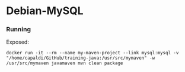 # Debian-MySQL

### Running

Exposed:

```shell  nom container mysql ==> [mysql]:mysql
docker run -it --rm --name my-maven-project --link mysql:mysql -v "/home/capaldi/GitHub/training-java:/usr/src/mymaven" -w /usr/src/mymaven javamaven mvn clean package
```
